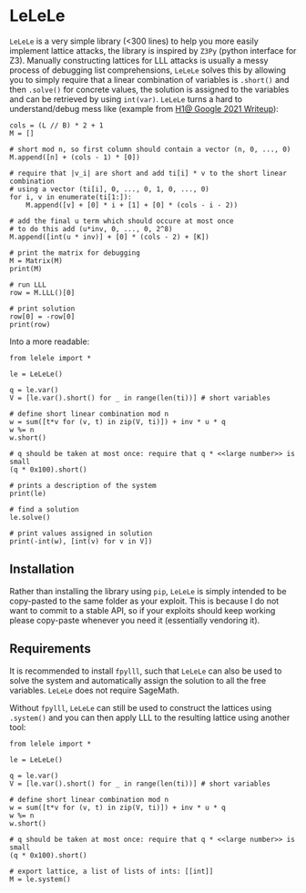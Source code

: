 # LeLeLe

`LeLeLe` is a very simple library (<300 lines) to help you more easily implement lattice attacks, the library is inspired by `Z3Py` (python interface for Z3).
Manually constructing lattices for LLL attacks is usually a messy process of debugging list comprehensions,
`LeLeLe` solves this by allowing you to simply require that a linear combination of variables is `.short()` and then `.solve()` for concrete values,
the solution is assigned to the variables and can be retrieved by using `int(var)`.
`LeLeLe` turns a hard to understand/debug mess like (example from [H1@ Google 2021 Writeup](https://rot256.dev/post/h1/)):

```sage
cols = (L // B) * 2 + 1
M = []

# short mod n, so first column should contain a vector (n, 0, ..., 0)
M.append([n] + (cols - 1) * [0])

# require that |v_i| are short and add ti[i] * v to the short linear combination
# using a vector (ti[i], 0, ..., 0, 1, 0, ..., 0)
for i, v in enumerate(ti[1:]):
    M.append([v] + [0] * i + [1] + [0] * (cols - i - 2))

# add the final u term which should occure at most once
# to do this add (u*inv, 0, ..., 0, 2^8)
M.append([int(u * inv)] + [0] * (cols - 2) + [K])

# print the matrix for debugging
M = Matrix(M)
print(M)

# run LLL
row = M.LLL()[0]

# print solution
row[0] = -row[0]
print(row)
```

Into a more readable:

```python3
from lelele import *

le = LeLeLe()

q = le.var()
V = [le.var().short() for _ in range(len(ti))] # short variables

# define short linear combination mod n
w = sum([t*v for (v, t) in zip(V, ti)]) + inv * u * q
w %= n
w.short()

# q should be taken at most once: require that q * <<large number>> is small
(q * 0x100).short()

# prints a description of the system
print(le)

# find a solution
le.solve()

# print values assigned in solution
print(-int(w), [int(v) for v in V])
```

## Installation

Rather than installing the library using `pip`,
`LeLeLe` is simply intended to be copy-pasted to the same folder as your exploit.
This is because I do not want to commit to a stable API, so if your exploits should keep working
please copy-paste whenever you need it (essentially vendoring it).

## Requirements

It is recommended to install `fpylll`, such that `LeLeLe` can also be used to solve the system and automatically assign the solution to all the free variables.
`LeLeLe` does not require SageMath.

Without `fpylll`, `LeLeLe` can still be used to construct the lattices using `.system()` and you can then apply LLL to the resulting lattice using another tool:

```python3
from lelele import *

le = LeLeLe()

q = le.var()
V = [le.var().short() for _ in range(len(ti))] # short variables

# define short linear combination mod n
w = sum([t*v for (v, t) in zip(V, ti)]) + inv * u * q
w %= n
w.short()

# q should be taken at most once: require that q * <<large number>> is small
(q * 0x100).short()

# export lattice, a list of lists of ints: [[int]]
M = le.system()
```
